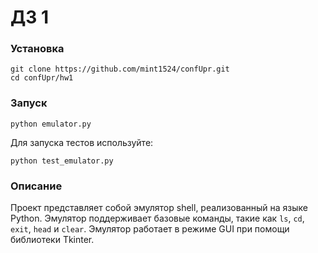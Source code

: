 # ДЗ 1

### Установка

```
git clone https://github.com/mint1524/confUpr.git
cd confUpr/hw1
```

### Запуск

```
python emulator.py
``` 
Для запуска тестов используйте:
```
python test_emulator.py
```

### Описание

Проект представляет собой эмулятор shell, реализованный на языке Python. Эмулятор поддерживает базовые команды, такие как ```ls```, ```cd```, ```exit```, ```head``` и ```clear```. Эмулятор работает в режиме GUI при помощи библиотеки Tkinter.


